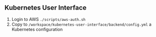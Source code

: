 ## Kubernetes User Interface

1. Login to AWS `./scripts/aws-auth.sh`
2. Copy to `/workspace/kubernetes-user-interface/backend/config.yml` a Kubernetes configuration